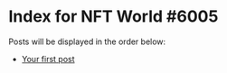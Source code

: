 # Index for NFT World #6005
Posts will be displayed in the order below:

- [Your first post](./001-first.md)

